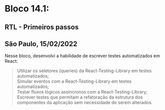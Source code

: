 # Bloco 14.1:

## RTL - Primeiros passos
## São Paulo, 15/02/2022

Nesse bloco, desenvolvi a habilidade de escrever testes automatizados em React:

> Utilizar os seletores (queries) da React-Testing-Library em testes automatizados;\
> Simular eventos com a React-Testing-Library em testes automatizados;\
> Testar fluxos lógicos assíncronos com a React-Testing-Library;\
> Escrever testes que permitam a refatoração da estrutura dos componentes da aplicação sem necessidade de serem alterados.

